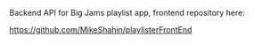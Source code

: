 Backend API for Big Jams playlist app, frontend repository here:

https://github.com/MikeShahin/playlisterFrontEnd
